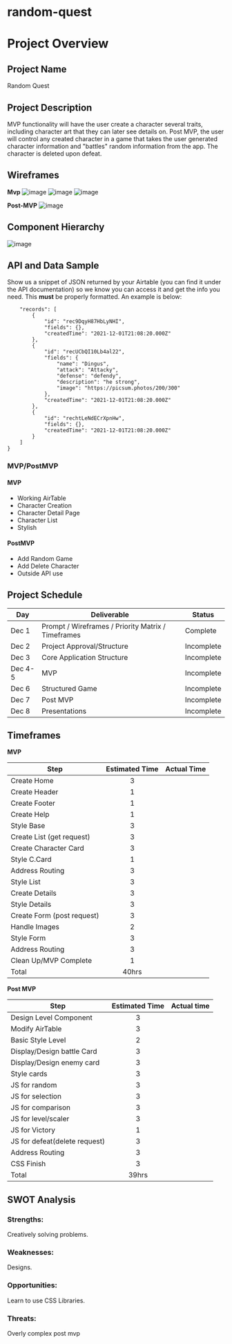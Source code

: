 # random-quest
# Project Overview

## Project Name

Random Quest

## Project Description

MVP functionality will have the user create a character several traits, including character art that they can later see details on. Post MVP, the user will control any created character in a game that takes the user generated character information and "battles" random information from the app. The character is deleted upon defeat.

## Wireframes
**Mvp**
![image](https://user-images.githubusercontent.com/9029262/144320365-64b19f06-34a5-4c38-8a64-4bcf2ec38eaf.png)
![image](https://user-images.githubusercontent.com/9029262/144321085-1971a514-878d-4f44-b16f-e1b89a52686a.png)
![image](https://user-images.githubusercontent.com/9029262/144320520-b131ccae-7b8f-4212-aa30-dc897a5326ee.png)

**Post-MVP**
![image](https://user-images.githubusercontent.com/9029262/144320868-0ec7f568-5ae6-4c0d-949e-9e0e73c28268.png)


## Component Hierarchy
![image](https://user-images.githubusercontent.com/9029262/144319995-c36ab49e-94b4-407b-8509-a2cbaea68b83.png)

## API and Data Sample

Show us a snippet of JSON returned by your Airtable (you can find it under the API documentation) so we know you can access it and get the info you need. This __must__ be properly formatted. An example is below:

```j{
    "records": [
        {
            "id": "rec9DqyH87HbLyNHI",
            "fields": {},
            "createdTime": "2021-12-01T21:08:20.000Z"
        },
        {
            "id": "recUCbQI10Lb4al22",
            "fields": {
                "name": "Dingus",
                "attack": "Attacky",
                "defense": "defendy",
                "description": "he strong",
                "image": "https://picsum.photos/200/300"
            },
            "createdTime": "2021-12-01T21:08:20.000Z"
        },
        {
            "id": "rechtLeNdECrXpnHw",
            "fields": {},
            "createdTime": "2021-12-01T21:08:20.000Z"
        }
    ]
}
```

### MVP/PostMVP

#### MVP 

- Working AirTable
- Character Creation 
- Character Detail Page 
- Character List
- Stylish 

#### PostMVP  

- Add Random Game
- Add Delete Character
- Outside API use

## Project Schedule

|  Day | Deliverable | Status
|---|---| ---|
|Dec 1| Prompt / Wireframes / Priority Matrix / Timeframes | Complete
|Dec 2| Project Approval/Structure | Incomplete
|Dec 3| Core Application Structure | Incomplete
|Dec 4-5| MVP | Incomplete
|Dec 6| Structured Game  | Incomplete
|Dec 7| Post MVP | Incomplete
|Dec 8| Presentations | Incomplete

## Timeframes
**MVP**

| Step | Estimated Time | Actual Time |
| --- | :---: | :---: |
|Create Home | 3|  |
|Create Header| 1||
|Create Footer |1||
|Create Help |1||
|Style Base |3 | |
|Create List (get request)|3||
|Create Character Card|3||
|Style C.Card|1||
|Address Routing|3||
|Style List |3 ||
|Create Details |3||
|Style Details |3||
|Create Form (post request)|3||
|Handle Images|2||
|Style Form |3||
|Address Routing |3||
|Clean Up/MVP Complete|1||
| Total |  40hrs|  |

**Post MVP**

|Step|Estimated Time| Actual time|
|---|:---:|:---:|
|Design Level Component|3||
|Modify AirTable|3||
|Basic Style Level|2||
|Display/Design battle Card|3||
|Display/Design enemy card|3||
|Style cards|3||
|JS for random|3||
|JS for selection|3||
|JS for comparison|3||
|JS for level/scaler|3||
|JS for Victory|1||
|JS for defeat(delete request)|3||
|Address Routing|3||
|CSS Finish|3||
|Total|39hrs||


## SWOT Analysis

### Strengths:
Creatively solving problems.

### Weaknesses:
Designs.

### Opportunities:
Learn to use CSS Libraries.

### Threats:
Overly complex post mvp
